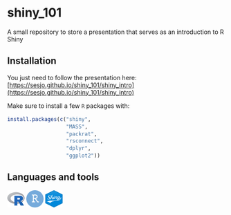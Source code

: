 # shiny_101

A small repository to store a presentation that serves as an introduction to R Shiny

## Installation

You just need to follow the presentation here: [https://sesjo.github.io/shiny_101/shiny_intro](https://sesjo.github.io/shiny_101/shiny_intro)

Make sure to install a few `R` packages with:

```r
install.packages(c("shiny",
                   "MASS",
                   "packrat",
                   "rsconnect",
                   "dplyr",
                   "ggplot2"))
```

## Languages and tools

<p align="left">

<a href="https://cran.r-project.org/" target="_blank" rel="noreferrer" class="external-link">
<img src="https://raw.githubusercontent.com/devicons/devicon/master/icons/r/r-original.svg" width="40" height="40"/></a>
  <a href="https://posit.co/products/open-source/rstudio/" target="_blank" rel="noreferrer" class="external-link">
    <img src="https://raw.githubusercontent.com/devicons/devicon/master/icons/rstudio/rstudio-original.svg" alt="docker" width="40" height="40"/></a>
  <a href="https://shiny.posit.co/" target="_blank" rel="noreferrer" class="external-link">
  <img src="https://raw.githubusercontent.com/rstudio/hex-stickers/main/SVG/shiny.svg" alt="docker" width="40" height="40"/></a>
</p>
